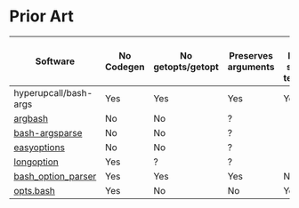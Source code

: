 # Prior Art

| Software              | No Codegen | No getopts/getopt | Preserves arguments | At least some testing |
| --------------------- | ---------- | ----------------- | ------------------- | --------------------- |
| hyperupcall/bash-args | Yes        | Yes               | Yes                 | Yes                   |
| [argbash]             | No         | No                | ?                   |
| [bash-argsparse]      | No         | No                | ?                   |
| [easyoptions]         | No         | No                | ?                   |
| [longoption]          | Yes        | ?                 | ?                   |
| [bash_option_parser]  | Yes        | Yes               | Yes                 | No                    |
| [opts.bash]           | Yes        | No                | No                  | Yes                   |

[argbash]: https://github.com/matejak/argbash
[bash-argsparse]: https://github.com/Anvil/bash-argsparse
[easyoptions]: https://github.com/renatosilva/easyoptions
[longoption]: https://github.com/team-lab/longoption
[bash_option_parser]: https://github.com/MihirLuthra/bash_option_parser
[opts.bash]: https://github.com/reconquest/opts.bash
